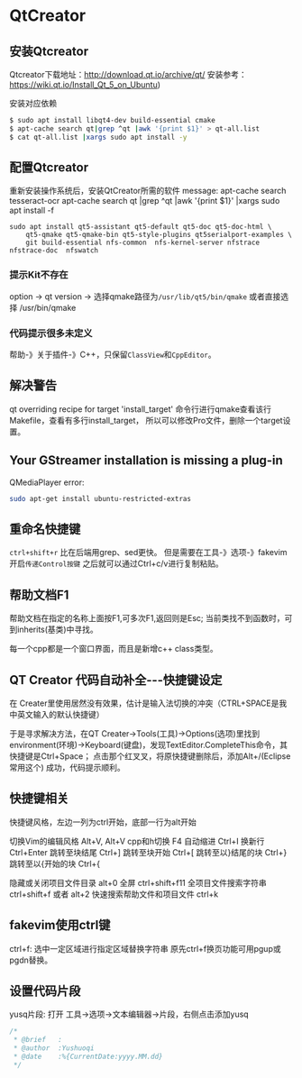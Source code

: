 # QtCreator
## 安装Qtcreator
Qtcreator下载地址：http://download.qt.io/archive/qt/
安装参考：https://wiki.qt.io/Install_Qt_5_on_Ubuntu)

安装对应依赖
```bash
$ sudo apt install libqt4-dev build-essential cmake
$ apt-cache search qt|grep ^qt |awk '{print $1}' > qt-all.list
$ cat qt-all.list |xargs sudo apt install -y 

```

## 配置Qtcreator
重新安装操作系统后，安装QtCreator所需的软件
message: 
    apt-cache search tesseract-ocr 
    apt-cache search qt |grep ^qt |awk '{print $1}' |xargs sudo apt install -f 
```shell
sudo apt install qt5-assistant qt5-default qt5-doc qt5-doc-html \
    qt5-qmake qt5-qmake-bin qt5-style-plugins qt5serialport-examples \
    git build-essential nfs-common  nfs-kernel-server nfstrace nfstrace-doc  nfswatch
```

### 提示Kit不存在
option -> qt version -> 选择qmake路径为`/usr/lib/qt5/bin/qmake`
或者直接选择 /usr/bin/qmake

### 代码提示很多未定义
帮助-》关于插件-》C++，只保留`ClassView`和`CppEditor`。

## 解决警告
qt overriding recipe for target 'install_target'
命令行进行qmake查看该行Makefile，查看有多行install_target，
所以可以修改Pro文件，删除一个target设置。

## Your GStreamer installation is missing a plug-in 
QMediaPlayer error:
```bash
sudo apt-get install ubuntu-restricted-extras
```

## 重命名快捷键
`ctrl+shift+r` 比在后端用grep、sed更快。
但是需要在工具-》选项-》fakevim开启`传递Control按键`
之后就可以通过Ctrl+c/v进行复制粘贴。

## 帮助文档F1
帮助文档在指定的名称上面按F1,可多次F1,返回则是Esc;
当前类找不到函数时，可到inherits(基类)中寻找。

每一个cpp都是一个窗口界面，而且是新增c++ class类型。


## QT Creator 代码自动补全---快捷键设定
在 Creater里使用居然没有效果，估计是输入法切换的冲突（CTRL+SPACE是我中英文输入的默认快捷键）

于是寻求解决方法，在QT Creater->Tools(工具)->Options(选项)里找到
environment(环境)->Keyboard(键盘)，发现TextEditor.CompleteThis命令，其快捷键是Ctrl+Space；
点击那个红叉叉，将原快捷键删除后，添加Alt+/(Eclipse常用这个)
成功，代码提示顺利。

## 快捷键相关
快捷键风格，左边一列为ctrl开始，底部一行为alt开始

切换Vim的编辑风格 Alt+V, Alt+V
cpp和h切换  F4
自动缩进 Ctrl+I
换新行 Ctrl+Enter
跳转至块结尾    Ctrl+]
跳转至块开始    Ctrl+[
跳转至以}结尾的块   Ctrl+}
跳转至以{开始的块   Ctrl+{

隐藏或关闭项目文件目录 alt+0
全屏 ctrl+shift+f11
全项目文件搜索字符串  ctrl+shift+f 或者 alt+2
快速搜索帮助文件和项目文件 ctrl+k

## fakevim使用ctrl键
ctrl+f: 选中一定区域进行指定区域替换字符串
原先ctrl+f换页功能可用pgup或pgdn替换。


## 设置代码片段
yusq片段: 打开 工具->选项->文本编辑器->片段，右侧点击添加yusq
```c++
/*
 * @brief   :
 * @author  :Yushuoqi
 * @date    :%{CurrentDate:yyyy.MM.dd}
 */
```
